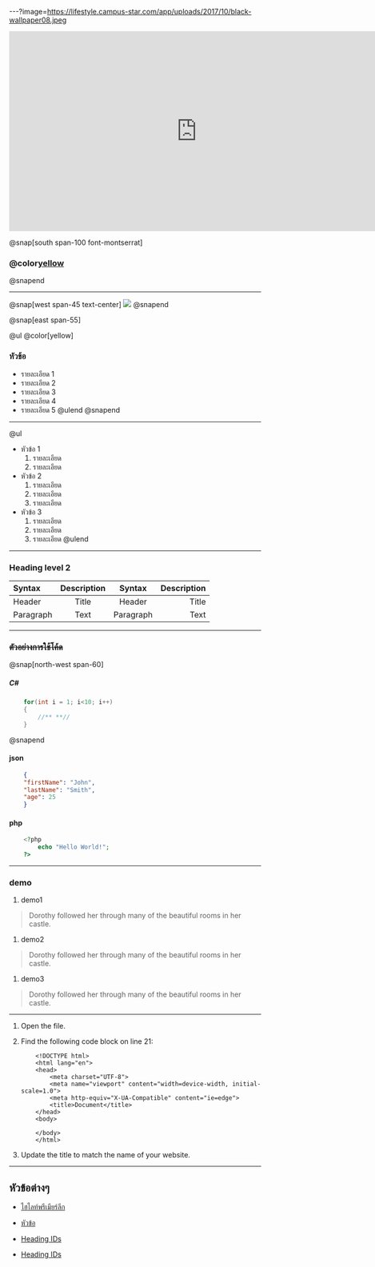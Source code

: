 ---?image=https://lifestyle.campus-star.com/app/uploads/2017/10/black-wallpaper08.jpeg

<iframe width="750" height="400" src="https://www.youtube.com/embed/G_6BryQivJ8" frameborder="0" allow="accelerometer; autoplay; encrypted-media; gyroscope; picture-in-picture" allowfullscreen></iframe>

@snap[south span-100 font-montserrat]

### @color[yellow](ไฮไลท์พรีเมียร์ลีก)

@snapend

---

@snap[west span-45 text-center]
![](https://s359.kapook.com/pagebuilder/0b0a53cf-95d7-4eb9-a646-9d7ead0075e5.jpg)
@snapend

@snap[east span-55]

@ul @color[yellow]
### หัวข้อ
- รายละเอียด 1
- รายละเอียด 2
- รายละเอียด 3
- รายละเอียด 4
- รายละเอียด 5
  @ulend
  @snapend

---

@ul

- หัวข้อ 1
  1. รายละเอียด
  1. รายละเอียด
- หัวข้อ 2
  1. รายละเอียด
  1. รายละเอียด
  1. รายละเอียด
- หัวข้อ 3
  1. รายละเอียด
  1. รายละเอียด
  1. รายละเอียด
     @ulend

---

### Heading level 2

| Syntax    | Description |  Syntax   | Description |
| :-------- | :---------: | :-------: | ----------: |
| Header    |    Title    |  Header   |       Title |
| Paragraph |    Text     | Paragraph |        Text |

---

### ~~ตัวอย่างการใช้โค้ด~~
@snap[north-west span-60]
##### C#

```C#
    for(int i = 1; i<10; i++)
    {
        //** **//
    }
```
@snapend



#### json

```json
    {
    "firstName": "John",
    "lastName": "Smith",
    "age": 25
    }
```

#### php

```php
    <?php
        echo "Hello World!";
    ?>
```

---

### demo

1. demo1

> Dorothy followed her through many of the beautiful rooms in her castle.

1. demo2

> Dorothy followed her through many of the beautiful rooms in her castle.

1. demo3

> Dorothy followed her through many of the beautiful rooms in her castle.

---

1.  Open the file.
1.  Find the following code block on line 21:

            <!DOCTYPE html>
            <html lang="en">
            <head>
                <meta charset="UTF-8">
                <meta name="viewport" content="width=device-width, initial-scale=1.0">
                <meta http-equiv="X-UA-Compatible" content="ie=edge">
                <title>Document</title>
            </head>
            <body>

            </body>
            </html>

1.  Update the title to match the name of your website.

---

## หัวข้อต่างๆ

+ [ไฮไลท์พรีเมียร์ลีก](#help)
- [หัวข้อ](#หัวข้อ)
* [Heading IDs](#Heading-level-2)
+ [Heading IDs](#Heading-level-2)